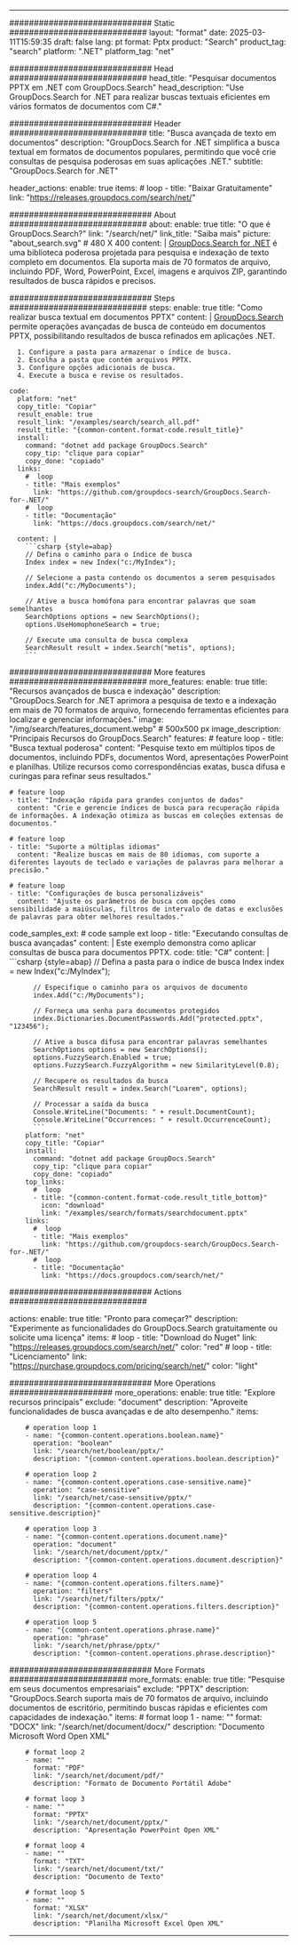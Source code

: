 
---
############################# Static ############################
layout: "format"
date:  2025-03-11T15:59:35
draft: false
lang: pt
format: Pptx
product: "Search"
product_tag: "search"
platform: ".NET"
platform_tag: "net"

############################# Head ############################
head_title: "Pesquisar documentos PPTX em .NET com GroupDocs.Search"
head_description: "Use GroupDocs.Search for .NET para realizar buscas textuais eficientes em vários formatos de documentos com C#."

############################# Header ############################
title: "Busca avançada de texto em documentos" 
description: "GroupDocs.Search for .NET simplifica a busca textual em formatos de documentos populares, permitindo que você crie consultas de pesquisa poderosas em suas aplicações .NET."
subtitle: "GroupDocs.Search for .NET" 

header_actions:
  enable: true
  items:
    #  loop
    - title: "Baixar Gratuitamente"
      link: "https://releases.groupdocs.com/search/net/"
      
############################# About ############################
about:
    enable: true
    title: "O que é GroupDocs.Search?"
    link: "/search/net/"
    link_title: "Saiba mais"
    picture: "about_search.svg" # 480 X 400
    content: |
       [GroupDocs.Search for .NET](/search/net/) é uma biblioteca poderosa projetada para pesquisa e indexação de texto completo em documentos. Ela suporta mais de 70 formatos de arquivo, incluindo PDF, Word, PowerPoint, Excel, imagens e arquivos ZIP, garantindo resultados de busca rápidos e precisos.

############################# Steps ############################
steps:
    enable: true
    title: "Como realizar busca textual em documentos PPTX"
    content: |
      [GroupDocs.Search](/search/net/) permite operações avançadas de busca de conteúdo em documentos PPTX, possibilitando resultados de busca refinados em aplicações .NET.
      
      1. Configure a pasta para armazenar o índice de busca.
      2. Escolha a pasta que contém arquivos PPTX.
      3. Configure opções adicionais de busca.
      4. Execute a busca e revise os resultados.
   
    code:
      platform: "net"
      copy_title: "Copiar"
      result_enable: true
      result_link: "/examples/search/search_all.pdf"
      result_title: "{common-content.format-code.result_title}"
      install:
        command: "dotnet add package GroupDocs.Search"
        copy_tip: "clique para copiar"
        copy_done: "copiado"
      links:
        #  loop
        - title: "Mais exemplos"
          link: "https://github.com/groupdocs-search/GroupDocs.Search-for-.NET/"
        #  loop
        - title: "Documentação"
          link: "https://docs.groupdocs.com/search/net/"
          
      content: |
        ```csharp {style=abap}
        // Defina o caminho para o índice de busca
        Index index = new Index("c:/MyIndex");

        // Selecione a pasta contendo os documentos a serem pesquisados
        index.Add("c:/MyDocuments");

        // Ative a busca homófona para encontrar palavras que soam semelhantes
        SearchOptions options = new SearchOptions();
        options.UseHomophoneSearch = true;

        // Execute uma consulta de busca complexa
        SearchResult result = index.Search("metis", options);
        ```            

############################# More features ############################
more_features:
  enable: true
  title: "Recursos avançados de busca e indexação"
  description: "GroupDocs.Search for .NET aprimora a pesquisa de texto e a indexação em mais de 70 formatos de arquivo, fornecendo ferramentas eficientes para localizar e gerenciar informações."
  image: "/img/search/features_document.webp" # 500x500 px
  image_description: "Principais Recursos do GroupDocs.Search"
  features:
    # feature loop
    - title: "Busca textual poderosa"
      content: "Pesquise texto em múltiplos tipos de documentos, incluindo PDFs, documentos Word, apresentações PowerPoint e planilhas. Utilize recursos como correspondências exatas, busca difusa e curingas para refinar seus resultados."

    # feature loop
    - title: "Indexação rápida para grandes conjuntos de dados"
      content: "Crie e gerencie índices de busca para recuperação rápida de informações. A indexação otimiza as buscas em coleções extensas de documentos."

    # feature loop
    - title: "Suporte a múltiplas idiomas"
      content: "Realize buscas em mais de 80 idiomas, com suporte a diferentes layouts de teclado e variações de palavras para melhorar a precisão."

    # feature loop
    - title: "Configurações de busca personalizáveis"
      content: "Ajuste os parâmetros de busca com opções como sensibilidade a maiúsculas, filtros de intervalo de datas e exclusões de palavras para obter melhores resultados."
      
  code_samples_ext:
    # code sample ext loop
    - title: "Executando consultas de busca avançadas"
      content: |
        Este exemplo demonstra como aplicar consultas de busca para documentos PPTX.
      code:
        title: "C#"
        content: |
          ```csharp {style=abap}
          // Defina a pasta para o índice de busca
          Index index = new Index("c:/MyIndex");
              
          // Especifique o caminho para os arquivos de documento
          index.Add("c:/MyDocuments");

          // Forneça uma senha para documentos protegidos
          index.Dictionaries.DocumentPasswords.Add("protected.pptx", "123456");

          // Ative a busca difusa para encontrar palavras semelhantes
          SearchOptions options = new SearchOptions();
          options.FuzzySearch.Enabled = true;
          options.FuzzySearch.FuzzyAlgorithm = new SimilarityLevel(0.8);

          // Recupere os resultados da busca
          SearchResult result = index.Search("Loarem", options);
          
          // Processar a saída da busca
          Console.WriteLine("Documents: " + result.DocumentCount);
          Console.WriteLine("Occurrences: " + result.OccurrenceCount);
          ```
        platform: "net"
        copy_title: "Copiar"
        install:
          command: "dotnet add package GroupDocs.Search"
          copy_tip: "clique para copiar"
          copy_done: "copiado"
        top_links:
          #  loop
          - title: "{common-content.format-code.result_title_bottom}"
            icon: "download"
            link: "/examples/search/formats/searchdocument.pptx"
        links:
          #  loop
          - title: "Mais exemplos"
            link: "https://github.com/groupdocs-search/GroupDocs.Search-for-.NET/"
          #  loop
          - title: "Documentação"
            link: "https://docs.groupdocs.com/search/net/"
            

            


############################# Actions ############################

actions:
  enable: true
  title: "Pronto para começar?"
  description: "Experimente as funcionalidades do GroupDocs.Search gratuitamente ou solicite uma licença"
  items:
    #  loop
    - title: "Download do Nuget"
      link: "https://releases.groupdocs.com/search/net/"
      color: "red"
        #  loop
    - title: "Licenciamento"
      link: "https://purchase.groupdocs.com/pricing/search/net/"
      color: "light"


############################# More Operations #####################
more_operations:
    enable: true
    title: "Explore recursos principais"
    exclude: "document"
    description: "Aproveite funcionalidades de busca avançadas e de alto desempenho."
    items: 
          
        # operation loop 1
        - name: "{common-content.operations.boolean.name}"
          operation: "boolean"
          link: "/search/net/boolean/pptx/"
          description: "{common-content.operations.boolean.description}"

        # operation loop 2
        - name: "{common-content.operations.case-sensitive.name}"
          operation: "case-sensitive"
          link: "/search/net/case-sensitive/pptx/"
          description: "{common-content.operations.case-sensitive.description}"

        # operation loop 3
        - name: "{common-content.operations.document.name}"
          operation: "document"
          link: "/search/net/document/pptx/"
          description: "{common-content.operations.document.description}"

        # operation loop 4
        - name: "{common-content.operations.filters.name}"
          operation: "filters"
          link: "/search/net/filters/pptx/"
          description: "{common-content.operations.filters.description}"

        # operation loop 5
        - name: "{common-content.operations.phrase.name}"
          operation: "phrase"
          link: "/search/net/phrase/pptx/"
          description: "{common-content.operations.phrase.description}"
          
        
          
############################# More Formats ########################
more_formats:
    enable: true
    title: "Pesquise em seus documentos empresariais"
    exclude: "PPTX"
    description: "GroupDocs.Search suporta mais de 70 formatos de arquivo, incluindo documentos de escritório, permitindo buscas rápidas e eficientes com capacidades de indexação."
    items: 
        # format loop 1
        - name: ""
          format: "DOCX"
          link: "/search/net/document/docx/"
          description: "Documento Microsoft Word Open XML"
          
        # format loop 2
        - name: ""
          format: "PDF"
          link: "/search/net/document/pdf/"
          description: "Formato de Documento Portátil Adobe"
          
        # format loop 3
        - name: ""
          format: "PPTX"
          link: "/search/net/document/pptx/"
          description: "Apresentação PowerPoint Open XML"

        # format loop 4
        - name: ""
          format: "TXT"
          link: "/search/net/document/txt/"
          description: "Documento de Texto"
          
        # format loop 5
        - name: ""
          format: "XLSX"
          link: "/search/net/document/xlsx/"
          description: "Planilha Microsoft Excel Open XML"
  

---